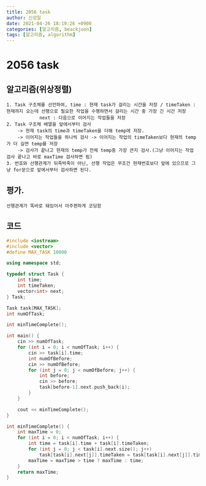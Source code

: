 ```yaml
---
title: 2056 task
author: 신성일
date: 2021-04-26 18:19:26 +0900
categories: [알고리즘, beackjoon]
tags: [알고리즘, algorithm]
---
```


# 2056 task

## 알고리즘(위상정렬)

    1. Task 구조체를 선언하여, time : 현재 task가 걸리는 시간을 저장 / timeTaken : 현재까지 오는데 선행으로 필요한 작업을 수행하면서 걸리는 시간 중 가장 긴 시간 저장
    			next : 다음으로 이어지는 작업들을 저장
    2. Task 구조체 배열을 앞에서부터 검사
    	-> 현재 task의 time과 timeTaken을 더해 temp에 저장.
    	-> 이어지는 작업들을 하나씩 검사 -> 이어지는 작업의 timeTaken보다 현재의 temp가 더 길면 temp를 저장
    	-> 검사가 끝나고 현재의 temp가 전체 temp중 가장 큰지 검사.(그냥 이어지는 작업 검사 끝나고 바로 maxTime 검사하면 됨)
    3. 번호와 선행관계가 뒤죽박죽이 아닌, 선행 작업은 무조건 현재번호보다 앞에 있으므로 그냥 for문으로 앞에서부터 검사하면 된다.

## 평가.

    선행관계가 똑바로 돼있어서 아주편하게 코딩함

## 코드

```cpp
#include <iostream>
#include <vector>
#define MAX_TASK 10000

using namespace std;

typedef struct Task {
	int time;
	int timeTaken;
	vector<int> next;
} Task;

Task task[MAX_TASK];
int numOfTask;

int minTimeComplete();

int main() {
	cin >> numOfTask;
	for (int i = 0; i < numOfTask; i++) {
		cin >> task[i].time;
		int numOfBefore;
		cin >> numOfBefore;
		for (int j = 0; j < numOfBefore; j++) {
			int before;
			cin >> before;
			task[before-1].next.push_back(i);
		}
	}

	cout << minTimeComplete();
}

int minTimeComplete() {
	int maxTime = 0;
	for (int i = 0; i < numOfTask; i++) {
		int time = task[i].time + task[i].timeTaken;
		for (int j = 0; j < task[i].next.size(); j++)
			task[task[i].next[j]].timeTaken = task[task[i].next[j]].timeTaken > time ? task[task[i].next[j]].timeTaken : time;
		maxTime = maxTime > time ? maxTime : time;
	}
	return maxTime;
}
```
